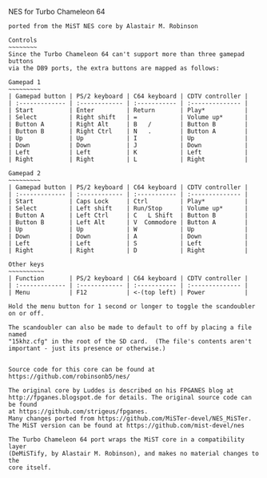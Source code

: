 NES for Turbo Chameleon 64
~~~~~~~~~~~~~~~~~~~~~~~~~~
ported from the MiST NES core by Alastair M. Robinson

Controls
~~~~~~~~
Since the Turbo Chameleon 64 can't support more than three gamepad buttons
via the DB9 ports, the extra buttons are mapped as follows:

Gamepad 1
~~~~~~~~~
| Gamepad button | PS/2 keyboard | C64 keyboard | CDTV controller |
| :------------- | :------------ | :----------- | :-------------- |
| Start          | Enter         | Return       | Play*           |
| Select         | Right shift   | =            | Volume up*      |
| Button A       | Right Alt     | B   /        | Button B        |
| Button B       | Right Ctrl    | N   .        | Button A        |
| Up             | Up            | I            | Up              |
| Down           | Down          | J            | Down            |
| Left           | Left          | K            | Left            |
| Right          | Right         | L            | Right           |

Gamepad 2
~~~~~~~~~
| Gamepad button | PS/2 keyboard | C64 keyboard | CDTV controller |
| :------------- | :------------ | :----------- | :-------------- |
| Start          | Caps Lock     | Ctrl         | Play*           |
| Select         | Left shift    | Run/Stop     | Volume up*      |
| Button A       | Left Ctrl     | C   L Shift  | Button B        |
| Button B       | Left Alt      | V  Commodore | Button A        |
| Up             | Up            | W            | Up              |
| Down           | Down          | A            | Down            |
| Left           | Left          | S            | Left            |
| Right          | Right         | D            | Right           |

Other keys
~~~~~~~~~~
| Function       | PS/2 keyboard | C64 keyboard | CDTV controller |
| :------------- | :------------ | :----------- | :-------------- |
| Menu           | F12           | <-(top left) | Power           |

Hold the menu button for 1 second or longer to toggle the scandoubler
on or off.

The scandoubler can also be made to default to off by placing a file named
"15khz.cfg" in the root of the SD card.  (The file's contents aren't
important - just its presence or otherwise.)


Source code for this core can be found at https://github.com/robinsonb5/nes/

The original core by Luddes is described on his FPGANES blog at
http://fpganes.blogspot.de for details. The original source code can be found
at https://github.com/strigeus/fpganes.
Many changes ported from https://github.com/MiSTer-devel/NES_MiSTer.
The MiST version can be found at https://github.com/mist-devel/nes

The Turbo Chameleon 64 port wraps the MiST core in a compatibility layer
(DeMiSTify, by Alastair M. Robinson), and makes no material changes to the
core itself.

